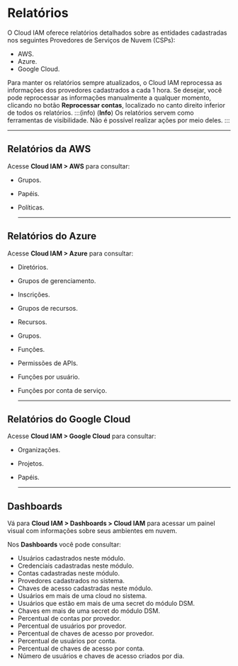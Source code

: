 # Relatórios

O Cloud IAM oferece relatórios detalhados sobre as entidades cadastradas nos seguintes Provedores de Serviços de Nuvem (CSPs):

* AWS.  
* Azure.  
* Google Cloud.

Para manter os relatórios sempre atualizados, o Cloud IAM reprocessa as informações dos provedores cadastrados a cada 1 hora. Se desejar, você pode reprocessar as informações manualmente a qualquer momento, clicando no botão **Reprocessar contas**, localizado no canto direito inferior de todos os relatórios.
:::(info) (**Info**)
Os relatórios servem como ferramentas de visibilidade. Não é possível realizar ações por meio deles.
:::

---

## **Relatórios da AWS**

Acesse **Cloud IAM \> AWS** para consultar:

* Grupos.  
* Papéis.  
* Políticas.  

  ---

## **Relatórios do Azure**

Acesse **Cloud IAM \> Azure** para consultar:

* Diretórios.  
* Grupos de gerenciamento.  
* Inscrições.  
* Grupos de recursos.  
* Recursos.  
* Grupos.  
* Funções.  
* Permissões de APIs.  
* Funções por usuário.  
* Funções por conta de serviço. 

  ---

## **Relatórios do Google Cloud**

Acesse **Cloud IAM \> Google Cloud** para consultar:

* Organizações.  
* Projetos.  
* Papéis.  

  ---

## **Dashboards**

Vá para **Cloud IAM \> Dashboards \> Cloud IAM** para acessar um painel visual com informações sobre seus ambientes em nuvem. 

Nos **Dashboards** você pode consultar:

* Usuários cadastrados neste módulo.  
* Credenciais cadastradas neste módulo.  
* Contas cadastradas neste módulo.  
* Provedores cadastrados no sistema.  
* Chaves de acesso cadastradas neste módulo.  
* Usuários em mais de uma cloud no sistema.  
* Usuários que estão em mais de uma secret do módulo DSM.  
* Chaves em mais de uma secret do módulo DSM.  
* Percentual de contas por provedor.  
* Percentual de usuários por provedor.  
* Percentual de chaves de acesso por provedor.  
* Percentual de usuários por conta.  
* Percentual de chaves de acesso por conta.  
* Número de usuários e chaves de acesso criados por dia.


